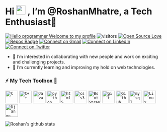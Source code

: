 # Hi <img src="https://github.com/TheDudeThatCode/TheDudeThatCode/blob/master/Assets/Hi.gif" width="29px"> , I’m @RoshanMhatre, a Tech Enthusiast🤎

[![Hello programmer Welcome to my profile](https://img.shields.io/badge/Hello,Programmer!-Welcome-orange.svg?style=flat&logo=github)](https://github.com/RoshanMhatre) 
![visitors](https://visitor-badge.laobi.icu/badge?page_id=RoshanMhatre.RoshanMhatre)
[![Open Source Love](https://badges.frapsoft.com/os/v1/open-source.svg?v=103)](https://github.com/RoshanMhatre) 
[![Repos Badge](https://badges.pufler.dev/repos/RoshanMhatre)](https://github.com/RoshanMhatre?tab=repositories) 
[![Connect on Gmail](https://img.shields.io/badge/--Gmail?label=Gmail&logo=Gmail&style=social)](mailto:roshanmhatre989@gmail.com)
[![Connect on LinkedIn](https://img.shields.io/badge/--linkedin?label=LinkedIn&logo=LinkedIn&style=social)](https://www.linkedin.com/in/roshan-mhatre-3ab9b0191/) 
[![Connect on Twitter](https://img.shields.io/badge/--Twitter?label=Twitter&logo=Twitter&style=social)](https://twitter.com/mr_rdm_)
- 👀 I’m interested in collaborating with new people and work on exciting and challenging projects.
- 🌱 I’m currently learning and improving my hold on web technologies.

### :zap: My Tech Toolbox 🧰

<p align="left">
  <code><img src="https://upload.wikimedia.org/wikipedia/commons/thumb/1/18/C_Programming_Language.svg/695px-C_Programming_Language.svg.png" alt="C" width="40" height="40"/></code>
  <code><img src="https://upload.wikimedia.org/wikipedia/commons/thumb/1/18/ISO_C%2B%2B_Logo.svg/1200px-ISO_C%2B%2B_Logo.svg.png" alt="C++" width="40" height="40"/></code>
  <code><img src="https://kevinfream.files.wordpress.com/2013/01/java.jpg" alt="Java" width="40" height="40"/></code> 
  <code><img src="https://mpng.subpng.com/20180811/pul/kisspng-python-general-purpose-programming-language-comput-python-programming-language-symphony-solution-5b6ee0c863a5a1.6306397415339931604082.jpg" alt="python" width="40" height="40"/></code>  
  <code><img src="https://upload.wikimedia.org/wikipedia/commons/thumb/3/38/HTML5_Badge.svg/600px-HTML5_Badge.svg.png" alt="html5" height="40"/></code> 
  <code><img src="https://cdn.freebiesupply.com/logos/large/2x/css3-logo-png-transparent.png" alt="css3" height="40"/></code>
  <code><img src="https://brandslogos.com/wp-content/uploads/thumbs/bootstrap-logo-vector.svg" alt="BootStrap" width="40" height="40"/></code>
  <code><img src="https://git-scm.com/images/logos/downloads/Git-Icon-1788C.png" alt="git" width="40" height="40"/></code>
  <code><img src="https://e7.pngegg.com/pngimages/914/758/png-clipart-computer-icons-logo-github-github-logo-logo-computer-program-thumbnail.png" alt="Github" width="40" height="40"/></code>
  <code><img src="https://icon2.cleanpng.com/20180315/ifq/kisspng-postgresql-logo-computer-software-database-open-source-vector-images-5aaa26e1a38cf4.7370214515211005136699.jpg" alt="mysql" width="40" height="40"/></code>
  <code><img src="https://www.clipartmax.com/png/middle/249-2494952_penguin-clipart-profile-linux-logo-vector.png" alt="Linux" width="40" height="40"/></code>
  <code><img src="https://banner2.cleanpng.com/20180805/hho/kisspng-django-python-computer-icons-logo-portable-network-django-python-recruitment-task-1-5b6748f3586dc6.0530431515334955393622.jpg" alt="Django" width="40" height="40"/></code>
</p>

![Roshan's github stats](https://github-readme-stats.vercel.app/api?username=RoshanMhatre&show_icons=true&hide_border=true)
<br />

